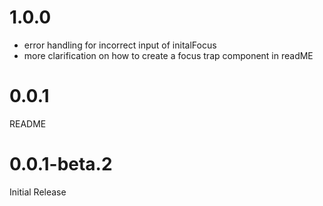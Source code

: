 # 1.0.0
- error handling for incorrect input of initalFocus
- more clarification on how to create a focus trap component in readME

# 0.0.1
README

# 0.0.1-beta.2
Initial Release